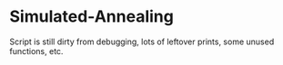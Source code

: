 # Simulated-Annealing
Script is still dirty from debugging, lots of leftover prints, some unused functions, etc.
